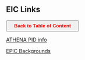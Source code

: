 ## EIC Links

<a><button name="button" style = "color:red;width:200px;height:30px;cursor:pointer" onclick="window.location.href='https://reynier0611.github.io';">**Back to Table of Content**</button></a>

[ATHENA PID info](https://wiki.bnl.gov/athena/index.php/PID)

[EPIC Backgrounds](https://wiki.bnl.gov/EPIC/index.php?title=Background)
